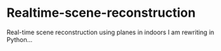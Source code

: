 # Realtime-scene-reconstruction
Real-time scene reconstruction using planes in indoors
I am rewriting in Python...
